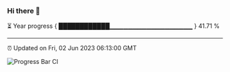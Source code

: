 ### Hi there 👋

⏳ Year progress { ████████████▁▁▁▁▁▁▁▁▁▁▁▁▁▁▁▁▁▁ } 41.71 %

---

⏰ Updated on Fri, 02 Jun 2023 06:13:00 GMT

![Progress Bar CI](https://github.com/liununu/liununu/workflows/Progress%20Bar%20CI/badge.svg)
